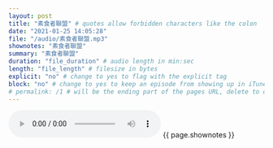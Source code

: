 ```yaml
---
layout: post
title: "素食者聯盟" # quotes allow forbidden characters like the colon
date: "2021-01-25 14:05:28"
file: "/audio/素食者聯盟.mp3"
shownotes: "素食者聯盟"
summary: "素食者聯盟"
duration: "file_duration" # audio length in min:sec
length: "file_length" # filesize in bytes
explicit: "no" # change to yes to flag with the explicit tag
block: "no" # change to yes to keep an episode from showing up in iTunes
# permalink: /1 # will be the ending part of the pages URL, delete to default to the title
---
```


<audio controls>
<source src="{{site.url}}{{site.baseurl}}{{ page.file }}" type="audio/x-mp3">
Your browser does not support the audio element.
</audio>
{{ page.shownotes }}
